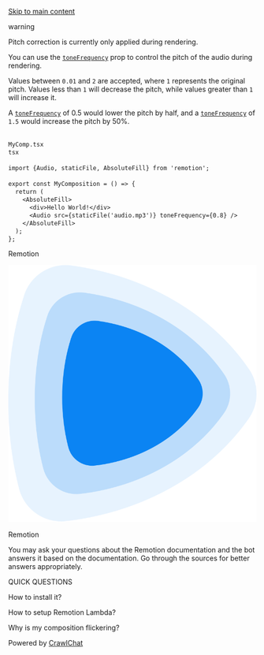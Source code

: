 [Skip to main content](https://www.remotion.dev/docs/audio/pitch#__docusaurus_skipToContent_fallback)

warning

Pitch correction is currently only applied during rendering.

You can use the [`toneFrequency`](https://www.remotion.dev/docs/audio#tonefrequency) prop to control the pitch of the audio during rendering.

Values between `0.01` and `2` are accepted, where `1` represents the original pitch. Values less than `1` will decrease the pitch, while values greater than `1` will increase it.

A [`toneFrequency`](https://www.remotion.dev/docs/audio#tonefrequency) of 0.5 would lower the pitch by half, and a [`toneFrequency`](https://www.remotion.dev/docs/audio#tonefrequency) of `1.5` would increase the pitch by 50%.

```

MyComp.tsx
tsx

import {Audio, staticFile, AbsoluteFill} from 'remotion';

export const MyComposition = () => {
  return (
    <AbsoluteFill>
      <div>Hello World!</div>
      <Audio src={staticFile('audio.mp3')} toneFrequency={0.8} />
    </AbsoluteFill>
  );
};
```

Remotion

![Logo](https://raw.githubusercontent.com/remotion-dev/brand/refs/heads/main/logo.svg)

Remotion

You may ask your questions about the Remotion documentation and the bot answers it based on the documentation. Go through the sources for better answers appropriately.

QUICK QUESTIONS

How to install it?

How to setup Remotion Lambda?

Why is my composition flickering?

Powered by [CrawlChat](https://crawlchat.app/?ref=powered-by-remotion)